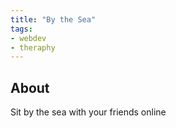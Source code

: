 ```yaml
---
title: "By the Sea"
tags:
- webdev
- theraphy
---
```


## About

Sit by the sea with your friends online